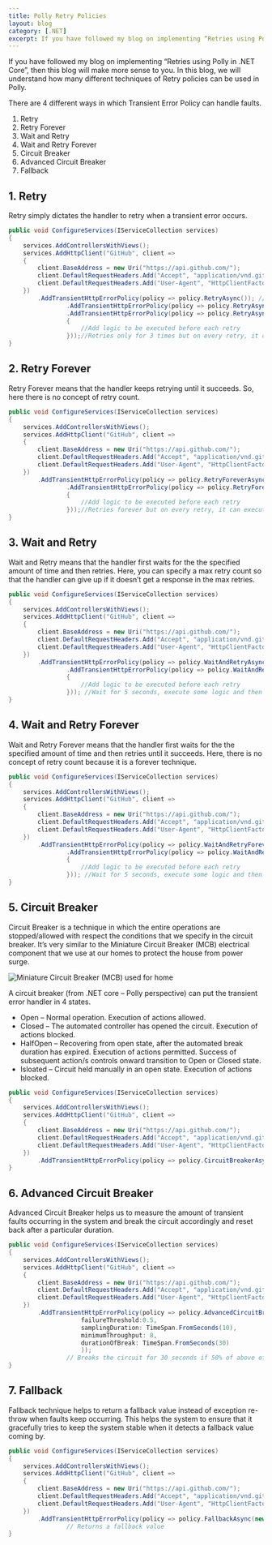 ```yaml
---
title: Polly Retry Policies
layout: blog
category: [.NET]
excerpt: If you have followed my blog on implementing “Retries using Polly in .NET Core”, then this blog will make more sense to you. In this blog, we will understand how many different techniques of Retry policies can be used in Polly.
---
```


If you have followed my blog on implementing “Retries using Polly in .NET Core”, then this blog will make more sense to you. In this blog, we will understand how many different techniques of Retry policies can be used in Polly.

There are 4 different ways in which Transient Error Policy can handle faults.

1. Retry
2. Retry Forever
3. Wait and Retry
4. Wait and Retry Forever
5. Circuit Breaker
6. Advanced Circuit Breaker
7. Fallback

## 1. Retry

Retry simply dictates the handler to retry when a transient error occurs.

```csharp
public void ConfigureServices(IServiceCollection services)
{
    services.AddControllersWithViews();
    services.AddHttpClient("GitHub", client =>
    {
        client.BaseAddress = new Uri("https://api.github.com/");
        client.DefaultRequestHeaders.Add("Accept", "application/vnd.github.v3+json");
        client.DefaultRequestHeaders.Add("User-Agent", "HttpClientFactoryExample");
    })
        .AddTransientHttpErrorPolicy(policy => policy.RetryAsync()); //Retries only once
                .AddTransientHttpErrorPolicy(policy => policy.RetryAsync(3)); //Retries only for 3 times
                .AddTransientHttpErrorPolicy(policy => policy.RetryAsync(3, onRetry: (exception, retryCount)=>
                {
                    //Add logic to be executed before each retry
                }));//Retries only for 3 times but on every retry, it can execute the logic specified
}
```

## 2. Retry Forever

Retry Forever means that the handler keeps retrying until it succeeds. So, here there is no concept of retry count.

```csharp
public void ConfigureServices(IServiceCollection services)
{
    services.AddControllersWithViews();
    services.AddHttpClient("GitHub", client =>
    {
        client.BaseAddress = new Uri("https://api.github.com/");
        client.DefaultRequestHeaders.Add("Accept", "application/vnd.github.v3+json");
        client.DefaultRequestHeaders.Add("User-Agent", "HttpClientFactoryExample");
    })
        .AddTransientHttpErrorPolicy(policy => policy.RetryForeverAsync()); //Retries until it succeeds
                .AddTransientHttpErrorPolicy(policy => policy.RetryForeverAsync(onRetry: (exception)=>
                {
                    //Add logic to be executed before each retry
                }));//Retries forever but on every retry, it can execute the logic specified
}
```

## 3. Wait and Retry

Wait and Retry means that the handler first waits for the the specified amount of time and then retries. Here, you can specify a max retry count so that the handler can give up if it doesn’t get a response in the max retries.

```csharp
public void ConfigureServices(IServiceCollection services)
{
    services.AddControllersWithViews();
    services.AddHttpClient("GitHub", client =>
    {
        client.BaseAddress = new Uri("https://api.github.com/");
        client.DefaultRequestHeaders.Add("Accept", "application/vnd.github.v3+json");
        client.DefaultRequestHeaders.Add("User-Agent", "HttpClientFactoryExample");
    })
        .AddTransientHttpErrorPolicy(policy => policy.WaitAndRetryAsync(3, _ => TimeSpan.FromMilliSeconds(500)); //Wait for 5 seconds and then Retries for a maximum of 3 times
                .AddTransientHttpErrorPolicy(policy => policy.WaitAndRetryAsync(3, _ => TimeSpan.FromMilliseconds(500), (exception, timeSpan) =>
                {
                    //Add logic to be executed before each retry
                })); //Wait for 5 seconds, execute some logic and then Retry for a maximum of 3 times.
}
```

## 4. Wait and Retry Forever

Wait and Retry Forever means that the handler first waits for the the specified amount of time and then retries until it succeeds. Here, there is no concept of retry count because it is a forever technique.

```csharp
public void ConfigureServices(IServiceCollection services)
{
    services.AddControllersWithViews();
    services.AddHttpClient("GitHub", client =>
    {
        client.BaseAddress = new Uri("https://api.github.com/");
        client.DefaultRequestHeaders.Add("Accept", "application/vnd.github.v3+json");
        client.DefaultRequestHeaders.Add("User-Agent", "HttpClientFactoryExample");
    })
        .AddTransientHttpErrorPolicy(policy => policy.WaitAndRetryForeverAsync(_ => TimeSpan.FromMilliSeconds(500)); //Wait for 5 seconds and then Retries until it succeeds
                .AddTransientHttpErrorPolicy(policy => policy.WaitAndRetryForeverAsync(_ => TimeSpan.FromMilliseconds(500), (exception, timeSpan) =>
                {
                    //Add logic to be executed before each retry
                })); //Wait for 5 seconds, execute some logic and then Retries until it succeeds
}
```

## 5. Circuit Breaker

Circuit Breaker is a technique in which the entire operations are stopped/allowed with respect the conditions that we specify in the circuit breaker. It’s very similar to the Miniature Circuit Breaker (MCB) electrical component that we use at our homes to protect the house from power surge.

![Miniature Circuit Breaker (MCB) used for home](https://abhisheksubbusite.s3-ap-southeast-1.amazonaws.com/images/home-electrical-mcb.jpg)

A circuit breaker (from .NET core – Polly perspective) can put the transient error handler in 4 states.

- Open – Normal operation. Execution of actions allowed.
- Closed – The automated controller has opened the circuit. Execution of actions blocked.
- HalfOpen – Recovering from open state, after the automated break duration has expired. Execution of actions permitted. Success of subsequent action/s controls onward transition to Open or Closed state.
- Isloated – Circuit held manually in an open state. Execution of actions blocked.

```csharp
public void ConfigureServices(IServiceCollection services)
{
    services.AddControllersWithViews();
    services.AddHttpClient("GitHub", client =>
    {
        client.BaseAddress = new Uri("https://api.github.com/");
        client.DefaultRequestHeaders.Add("Accept", "application/vnd.github.v3+json");
        client.DefaultRequestHeaders.Add("User-Agent", "HttpClientFactoryExample");
    })
        .AddTransientHttpErrorPolicy(policy => policy.CircuitBreakerAsync(2, TimeSpan.FromMinutes(1))); //Stops the handler (Circuit State to Open) for 1 minute if exceptions are encountered for 2 consecutive times. After 1 minute, the handler starts operating normally (Circuit State to Closed).
}
```

## 6. Advanced Circuit Breaker

Advanced Circuit Breaker helps us to measure the amount of transient faults occurring in the system and break the circuit accordingly and reset back after a particular duration.

```csharp
public void ConfigureServices(IServiceCollection services)
{
    services.AddControllersWithViews();
    services.AddHttpClient("GitHub", client =>
    {
        client.BaseAddress = new Uri("https://api.github.com/");
        client.DefaultRequestHeaders.Add("Accept", "application/vnd.github.v3+json");
        client.DefaultRequestHeaders.Add("User-Agent", "HttpClientFactoryExample");
    })
        .AddTransientHttpErrorPolicy(policy => policy.AdvancedCircuitBreakerAsync(
                    failureThreshold:0.5,
                    samplingDuration: TimeSpan.FromSeconds(10),
                    minimumThroughput: 8,
                    durationOfBreak: TimeSpan.FromSeconds(30)
                    ));
                // Breaks the circuit for 30 seconds if 50% of above of incoming requests fails OR a minimum of 8 faults occur within a 10 second period. The circuit is reset/closed after 30 seconds.
}
```

## 7. Fallback

Fallback technique helps to return a fallback value instead of exception re-throw when faults keep occurring. This helps the system to ensure that it gracefully tries to keep the system stable when it detects a fallback value coming by.

```csharp
public void ConfigureServices(IServiceCollection services)
{
    services.AddControllersWithViews();
    services.AddHttpClient("GitHub", client =>
    {
        client.BaseAddress = new Uri("https://api.github.com/");
        client.DefaultRequestHeaders.Add("Accept", "application/vnd.github.v3+json");
        client.DefaultRequestHeaders.Add("User-Agent", "HttpClientFactoryExample");
    })
        .AddTransientHttpErrorPolicy(policy => policy.FallbackAsync(new System.Net.Http.HttpResponseMessage(System.Net.HttpStatusCode.RequestTimeout)));
                // Returns a fallback value
}
```
